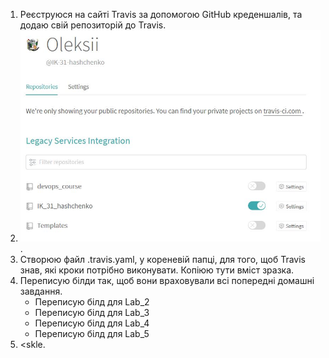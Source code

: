 1. Реєструюся на сайті Travis за допомогою GitHub креденшалів, та додаю свій репозиторій до Travis.
2. ![travis](https://github.com/IK-31-hashchenko/IK_31_hashchenko/blob/master/Lab_6/images/travis.JPG).
3. Створюю файл .travis.yaml, у кореневій папці, для того, щоб Travis знав, які кроки потрібно виконувати. Копіюю тути вміст зразка.
4. Переписую білди так, щоб вони враховували всі попередні домашні завдання.
   - Переписую білд для Lab_2
   - Переписую білд для Lab_3
   - Переписую білд для Lab_4
   - Переписую білд для Lab_5
5. <skle.